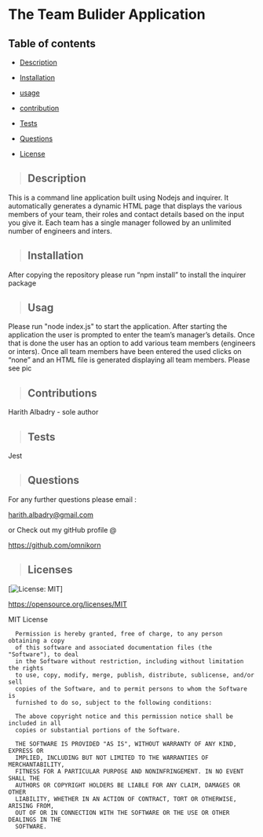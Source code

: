 # **The Team Bulider Application**

## Table of contents

  
* [Description](#description)

  
* [Installation](#installation)
  
* [usage](#usage)
  
* [contribution](#contribution)
  
* [Tests](#tests)
  
* [Questions](#questions)
  
* [License](#license)

>## Description
  
This is a command line application built using Nodejs and inquirer. It automatically generates a dynamic HTML page that displays the various members of your team, their roles and contact details based on the input you give it. Each team has a single manager followed by an unlimited number of engineers and inters. 

  
>## Installation 

 After copying the repository please run “npm install” to install the inquirer package 


>## Usag 

  Please run "node index.js" to start the application. After starting the application the user is prompted to enter the team’s manager’s details. Once that is done the user has an option to add various team members (engineers or inters). Once all team members have been entered the used clicks on “none” and an HTML file is generated displaying all team members. Please see pic 


>## Contributions 

  Harith Albadry - sole author


>## Tests 

  Jest 


>## Questions 

For any further questions please email :

harith.albadry@gmail.com

or Check out my gitHub profile @

https://github.com/omnikorn

>## Licenses 

  

  [![License: MIT](https://img.shields.io/badge/License-MIT-yellow.svg)]

  https://opensource.org/licenses/MIT

  MIT License

      
      
      Permission is hereby granted, free of charge, to any person obtaining a copy
      of this software and associated documentation files (the "Software"), to deal
      in the Software without restriction, including without limitation the rights
      to use, copy, modify, merge, publish, distribute, sublicense, and/or sell
      copies of the Software, and to permit persons to whom the Software is
      furnished to do so, subject to the following conditions:
      
      The above copyright notice and this permission notice shall be included in all
      copies or substantial portions of the Software.
      
      THE SOFTWARE IS PROVIDED "AS IS", WITHOUT WARRANTY OF ANY KIND, EXPRESS OR
      IMPLIED, INCLUDING BUT NOT LIMITED TO THE WARRANTIES OF MERCHANTABILITY,
      FITNESS FOR A PARTICULAR PURPOSE AND NONINFRINGEMENT. IN NO EVENT SHALL THE
      AUTHORS OR COPYRIGHT HOLDERS BE LIABLE FOR ANY CLAIM, DAMAGES OR OTHER
      LIABILITY, WHETHER IN AN ACTION OF CONTRACT, TORT OR OTHERWISE, ARISING FROM,
      OUT OF OR IN CONNECTION WITH THE SOFTWARE OR THE USE OR OTHER DEALINGS IN THE
      SOFTWARE.
  
  
